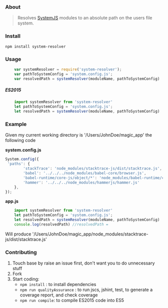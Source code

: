 ### About
> Resolves [SystemJS](https://github.com/systemjs/systemjs) modules to an absolute path on the users file system. 

### Install
 
`npm install system-resolver`

### Usage

```javascript
    var systemResolver = require('system-resolver');
    var pathToSystemConfig = 'system.config.js';
    var resolvedPath = systemResolver(moduleName, pathToSystemConfig)
```

##### ES2015

```javascript
    import systemResolver from 'system-resolver'
    let pathToSystemConfig = 'system.config.js';
    let resolvedPath = systemResolver(moduleName, pathToSystemConfig)
```

### Example 
Given my current working directory is '/Users/JohnDoe/magic_app' the following code

**system.config.js**
```javascript
System.config({
 'paths': {
        'stackTrace': 'node_modules/stacktrace-js/dist/stacktrace.js',
        'babel': '../../../node_modules/babel-core/browser.js',
        'babel-runtime/core-js/object/*': 'node_modules/babel-runtime/core-js/object/*.js',
        'hammer': '../../../node_modules/hammerjs/hammer.js'
    },
});
```

**app.js**
```javascript
    import systemResolver from 'system-resolver'
    let pathToSystemConfig = 'system.config.js';
    let resolvedPath = systemResolver(moduleName, pathToSystemConfig)
    console.log(resolvedPath) //resolvedPath =  
```

Will produce '/Users/JohnDoe/magic_app/node_modules/stacktrace-js/dist/stacktrace.js'


### Contributing 

1. Touch base by raise an issue first, don't want you to do unnecessary stuff 
2. Fork
3. Start coding: 
    - `npm install` : to install dependencies
    - `npm run qualityAssurance` : to run jscs, jshint, test, to generate a coverage report, and check coverage
    - `npm run compile`: to compile ES2015 code into ES5
    

